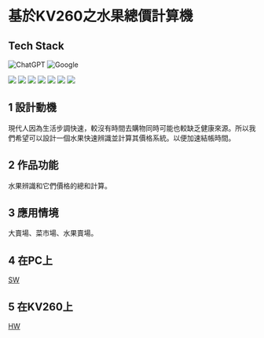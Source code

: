 # 基於KV260之水果總價計算機

## Tech Stack

![ChatGPT](https://img.shields.io/badge/chatGPT-74aa9c?style=for-the-badge&logo=openai&logoColor=white)
![Google](https://img.shields.io/badge/google-4285F4?style=for-the-badge&logo=google&logoColor=white)

![](https://img.shields.io/badge/python%20-0080FF?style=plastic&logo=python&logoColor=E1E100)
![](https://img.shields.io/badge/Xilinx-Vitis%20Ai%20Kv260%20%20-750000?style=plastic&logo=AMD&logoColor=000000)
![](https://img.shields.io/badge/jupyter%20notebook%20-EA7500?style=plastic&logo=jupyter&logoColor=4EFEB3)
![](https://img.shields.io/badge/ubuntu%20-CE0000%09?style=plastic&logo=ubuntu&logoColor=CE0000%09)
![](https://img.shields.io/badge/Docker%20-EEEEEE?style=plastic&logo=docker&logoColor=0080FF)
![](https://img.shields.io/badge/ultralytics%20%20-D3A4FF?style=plastic&logo=pytorch&logoColor=000093)
![](https://img.shields.io/badge/Nvidia%20-EEEEEE?style=plastic&logo=nvidia&logoColor=28FF28)
## 1	設計動機
現代人因為生活步調快速，較沒有時間去購物同時可能也較缺乏健康來源。所以我們希望可以設計一個水果快速辨識並計算其價格系統。以便加速結帳時間。

## 2	作品功能
水果辨識和它們價格的總和計算。

## 3    應用情境
大賣場、菜市場、水果賣場。

## 4 在PC上

[SW](SW/PC_Readme.md)

## 5 在KV260上

[HW](HW/Kv260_Readme.md)

